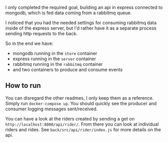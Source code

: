I only completed the required goal, building an api in express connected to mongodb, which
is fed data coming from a rabbitmq queue.

I noticed that you had the needed settings for consuming rabbitmq data inside of the express
server, but I'd rather have it as a separate process sending http requests to the back.

So in the end we have:
- mongodb running in the `store` container
- express running in the `server` container
- rabbitmq running in the `rabbitmq` container
- and two containers to produce and consume events

## How to run

You can disregard the other readmes, I only keep them as a reference. Simply run `docker-compose up`. You should quickly see the producer and consumer logging messages sent/received.

You can have a look at the riders created by sending a get on `http://localhost:8000/api/rider/`.
From there you can look at individual riders and rides. See `back/src/api/rider/index.js`
for more details on the api.

